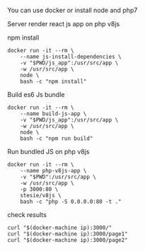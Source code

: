 You can use docker or install node and php7

Server render react js app on php v8js

npm install
```
docker run -it --rm \
	--name js-install-dependencies \
	-v "$PWD/js_app":/usr/src/app \
	-w /usr/src/app \
	node \
	bash -c "npm install"
```

Build es6 Js bundle
```
docker run -it --rm \
	--name build-js-app \
	-v "$PWD/js_app":/usr/src/app \
	-w /usr/src/app \
	node \
	bash -c "npm run build"
```

Run bundled JS on php v8js
```
docker run -it --rm \
	--name php-v8js-app \
 	-v "$PWD":/usr/src/app \
 	-w /usr/src/app \
 	-p 3000:80 \
 	stesie/v8js \
 	bash -c "php -S 0.0.0.0:80 -t ."
```

check results
```
curl "$(docker-machine ip):3000/"
curl "$(docker-machine ip):3000/page1"
curl "$(docker-machine ip):3000/page2"
```
